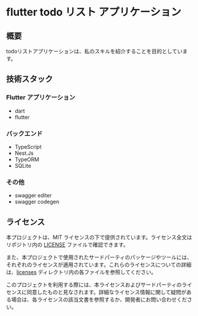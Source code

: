 # flutter todo リスト アプリケーション


## 概要

todoリストアプリケーションは、私のスキルを紹介することを目的としています。

## 技術スタック

### Flutter アプリケーション

* dart
* flutter

### バックエンド

* TypeScript
* Nest.Js
* TypeORM
* SQLite

### その他

* swagger editer
* swagger codegen


## ライセンス

本プロジェクトは、MIT ライセンスの下で提供されています。ライセンス全文はリポジトリ内の [LICENSE](/LICENSE) ファイルで確認できます。

また、本プロジェクトで使用されたサードパーティのパッケージやツールには、それぞれのライセンスが適用されています。これらのライセンスについての詳細は、[licenses](/licenses) ディレクトリ内の各ファイルを参照してください。

このプロジェクトを利用する際には、本ライセンスおよびサードパーティのライセンスに同意したものと見なされます。詳細なライセンス情報に関して疑問がある場合は、各ライセンスの該当文書を参照するか、開発者にお問い合わせください。